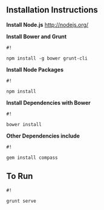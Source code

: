 ## Installation Instructions ##

**Install Node.js**
http://nodejs.org/

**Install Bower and Grunt**

```
#!

npm install -g bower grunt-cli
```

**Install Node Packages**

```
#!

npm install
```

**Install Dependencies with Bower**

```
#!

bower install
```

**Other Dependencies include**

```
#!

gem install compass
```


## To Run ##

```
#!

grunt serve
```